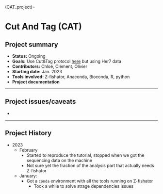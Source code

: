 (CAT_project)=
# Cut And Tag (CAT)

## Project summary
* **Status:** Ongoing
* **Goals:** Use Cut&Tag protocol [here](https://www.protocols.io/view/cut-amp-tag-data-processing-and-analysis-tutorial-e6nvw93x7gmk/v1?step=9) but using Her7 data
* **Contributors:** Chloé, Clément, Olivier
* **Starting date:** Jan. 2023
* **Tools involved:** Z-fishator, Anaconda, Bioconda, R, python
* **Project documentation**

----
## Project issues/caveats
* 

----
## Project History
* 2023
    * February
        * Started to reproduce the tutorial, stopped when we got the sequencing data on the machine
        * Not sure yet the fraction of the analysis part that actually needs Z-fishator
    * January: 
        * Got a `conda` environment with all the tools running on Z-fishator
            * Took a while to solve strage dependencies issues

